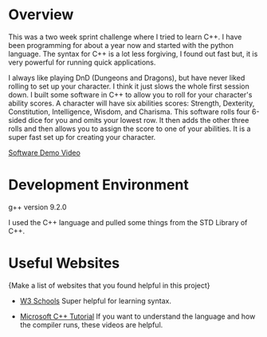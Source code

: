# Overview

This was a two week sprint challenge where I tried to learn C++. I have been programming for about a year now and started with the python language.
The syntax for C++ is a lot less forgiving, I found out fast but, it is very powerful for running quick applications. 

I always like playing DnD (Dungeons and Dragons), but have never liked rolling to set up your character. I think it just slows the whole first session down.
I built some software in C++ to allow you to roll for your character's ability scores. A character will have six abilities scores: Strength, Dexterity, Constitution, Intelligence, Wisdom, and Charisma.
This software rolls four 6-sided dice for you and omits your lowest row. It then adds the other three rolls and then allows you to assign the score to one of your abilities. It is a super fast set up
for creating your character.

[Software Demo Video](https://youtu.be/uUlGpswhEa8)

# Development Environment

g++ version 9.2.0

I used the C++ language and pulled some things from the STD Library of C++. 

# Useful Websites

{Make a list of websites that you found helpful in this project}
* [W3 Schools](https://www.w3schools.com/cpp/default.asp)
Super helpful for learning syntax.

* [Microsoft C++ Tutorial](https://channel9.msdn.com/Series/cplusplus-language-library)
If you want to understand the language and how the compiler runs, these videos are helpful.
